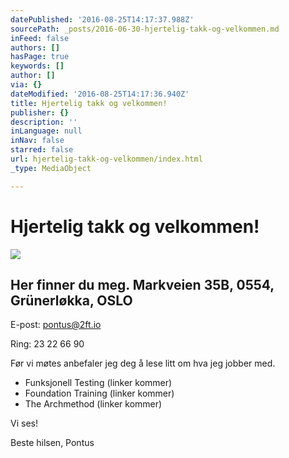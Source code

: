```yaml
---
datePublished: '2016-08-25T14:17:37.988Z'
sourcePath: _posts/2016-06-30-hjertelig-takk-og-velkommen.md
inFeed: false
authors: []
hasPage: true
keywords: []
author: []
via: {}
dateModified: '2016-08-25T14:17:36.940Z'
title: Hjertelig takk og velkommen!
publisher: {}
description: ''
inLanguage: null
inNav: false
starred: false
url: hjertelig-takk-og-velkommen/index.html
_type: MediaObject

---
```

# Hjertelig takk og velkommen!
![](https://the-grid-user-content.s3-us-west-2.amazonaws.com/7e7f4bd9-b445-4f15-8ba1-473e8530dcfa.jpg)

## Her finner du meg. Markveien 35B, 0554, Grünerløkka, OSLO

E-post: [pontus@2ft.io][0]

Ring: 23 22 66 90

Før vi møtes anbefaler jeg deg å lese litt om hva jeg jobber med.

* Funksjonell Testing (linker kommer)
* Foundation Training (linker kommer)
* The Archmethod (linker kommer)

Vi ses!

Beste hilsen, Pontus

[0]: mailto:pontus@2ft.io